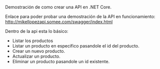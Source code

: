Demostración de como crear una API en .NET Core.

Enlace para poder probar una demostración de la API en funcionamiento:
http://mikellopezapi.somee.com/swagger/index.html

Dentro de la api esta lo básico:
- Listar los productos
- Listar un producto en especifico pasandole el id del producto.
- Crear un nuevo producto.
- Actualizar un producto.
- Eliminar un producto pasandole un id existente. 
